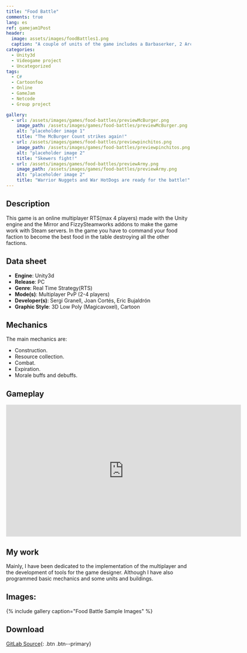 ```yaml
---
title: "Food Battle"
comments: true
lang: es
ref: gamejam1Post
header:
  image: assets/images/foodBattles1.png
  caption: "A couple of units of the game includes a Barbaserker, 2 Archer and Chips and a few Nugget Warriors"
categories:
  - Unity3d
  - Videogame project
  - Uncategorized
tags:
  - C#
  - Cartoonfoo
  - Online
  - GameJam
  - Netcode
  - Group project

gallery:
  - url: /assets/images/games/food-battles/previewMcBurger.png
    image_path: /assets/images/games/food-battles/previewMcBurger.png
    alt: "placeholder image 1"
    title: "The McBurger Count strikes again!"
  - url: /assets/images/games/food-battles/previewpinchitos.png
    image_path: /assets/images/games/food-battles/previewpinchitos.png
    alt: "placeholder image 2"
    title: "Skewers fight!"
  - url: /assets/images/games/food-battles/previewArmy.png
    image_path: /assets/images/games/food-battles/previewArmy.png
    alt: "placeholder image 2"
    title: "Warrior Nuggets and War HotDogs are ready for the battle!"
---
```

## Description
This game is an online multiplayer RTS(max 4 players)  made with the Unity engine and the Mirror and FizzySteamworks addons to make the game work with Steam servers.
In the game you have to command your food faction to become the best food in the table destroying all the other factions.


 
 
## Data sheet
* **Engine**: Unity3d
* **Release**: PC
* **Genre**: Real Time Strategy(RTS)
* **Mode(s)**: Multiplayer PvP (2-4 players)
* **Developer(s)**: Sergi Granell, Joan Cortés, Eric Bujaldrón 
* **Graphic Style**: 3D Low Poly (Magicavoxel), Cartoon

## Mechanics
The main mechanics are:
* Construction.
* Resource collection.
* Combat.
* Expiration.
* Morale buffs and debuffs.

## Gameplay 
<iframe width="640" height="360" src="https://drive.google.com/file/d/1pIRTbpWstjJ8MoKduW5ypt_UIMwg-sko/preview?usp=sharing" frameborder="0" allowfullscreen></iframe>

## My work
Mainly, I have been dedicated to the implementation of the multiplayer and the development of tools for the game designer. Although I have also programmed basic mechanics and some units and buildings.
## Images:
{% include gallery caption="Food Battle Sample Images" %}

## Download
[GitLab Source](https://gitlab.com/EvilHack/RTSeadosProject){: .btn .btn--primary} 
  
